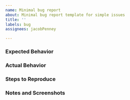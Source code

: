 ```yaml
---
name: Minimal bug report
about: Minimal bug report template for simple issues
title: ''
labels: bug
assignees: jacobPenney

---
```


### Expected Behavior


### Actual Behavior


### Steps to Reproduce


### Notes and Screenshots
